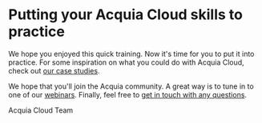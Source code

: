 # Putting your Acquia Cloud skills to practice

We hope you enjoyed this quick training. Now it's time for you to put it into practice. For some inspiration on what you could do with Acquia Cloud, check out [our case studies](https://www.acquia.com/resources/case-study).

We hope that you'll join the Acquia community. A great way is to tune in to one of our [webinars](https://www.acquia.com/resources/events). Finally, feel free to [get in touch with any questions](https://www.acquia.com/contact).

Acquia Cloud Team
